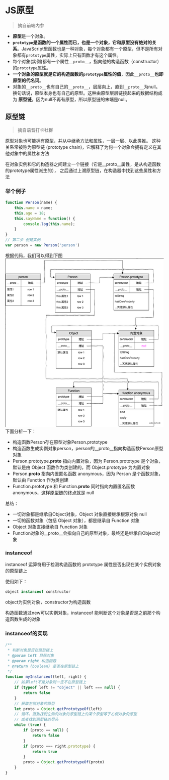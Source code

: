 # JS原型
> 摘自前端内参

- **原型**是一个对象。
- **`prototype`是函数的一个属性而已，也是一个对象，它和原型没有绝对的关系**。JavaScript里函数也是一种对象，每个对象都有一个原型，但不是所有对象都有`prototype`属性，实际上只有函数才有这个属性。
- 每个对象(实例)都有一个属性`__proto__`，指向他的构造函数（constructor）的`prototype`属性。
- **一个对象的原型就是它的构造函数的`prototype`属性的值**，因此`__proto__`**也即原型的代名词**。
- 对象的`__proto__`也有自己的`__proto__`，层层向上，直到`__proto__`为null。换句话说，原型本身也有自己的原型。这种由原型层层链接起来的数据结构成为 **原型链**。因为null不再有原型，所以原型链的末端是null。

## 原型链
> 摘自语音打卡社群

原型对象也可能拥有原型，并从中继承方法和属性，一层一层、以此类推。
这种关系常被称为原型链 (prototype chain)，它解释了为何一个对象会拥有定义在其他对象中的属性和方法

在对象实例和它的构造器之间建立一个链接（它是__proto__属性，是从构造函数的prototype属性派生的），
之后通过上溯原型链，在构造器中找到这些属性和方法

### 举个例子
```js
function Person(name) {
    this.name = name;
    this.age = 18;
    this.sayName = function() {
        console.log(this.name);
    }
}
// 第二步 创建实例
var person = new Person('person')
```
根据代码，我们可以得到下图
![原型链示例](images/prototype_example.png)
下面分析一下：

- 构造函数Person存在原型对象Person.prototype 
- 构造函数生成实例对象person，person的__proto__指向构造函数Person原型对象 
- Person.prototype.__proto__ 指向内置对象，因为 Person.prototype 是个对象，默认是由 Object 函数作为类创建的，而 Object.prototype 为内置对象 
- Person.__proto__ 指向内置匿名函数 anonymous，因为 Person 是个函数对象，默认由 Function 作为类创建 
- Function.prototype 和 Function.__proto__ 同时指向内置匿名函数 anonymous，这样原型链的终点就是 null

总结：
- 一切对象都是继承自Object对象，Object 对象直接继承根源对象 null 
- 一切的函数对象（包括 Object 对象），都是继承自 Function 对象 
- Object 对象直接继承自 Function 对象 
- Function对象的__proto__会指向自己的原型对象，最终还是继承自Object对象

### instanceof
instanceof 运算符用于检测构造函数的 prototype 属性是否出现在某个实例对象的原型链上

使用如下：

```js
object instanceof constructor
```

object为实例对象，constructor为构造函数

构造函数通过new可以实例对象，instanceof 能判断这个对象是否是之前那个构造函数生成的对象

### instanceof的实现

```js
/**
 * 判断对象是否在原型链上
 * @param left 目标对象
 * @param right 构造函数
 * @return {boolean} 是否在原型链上
 */
function myInstanceof(left, right) {
    // 如果left不是对象则一定不在原型链上
    if (typeof left != "object" || left === null) {
        return false
    }
    // 获取左侧对象的原型
    let proto = Object.getPrototypeOf(left)
    // 循环，直到找到左侧的对象的原型链上的某个原型等于右侧对象的原型
    // 或者找到原型链的尽头
    while (true) {
        if (proto == null) {
            return false
        }
        if (proto === right.prototype) {
            return true
        }
        proto = Object.getPrototypeOf(proto)
    }
}
```